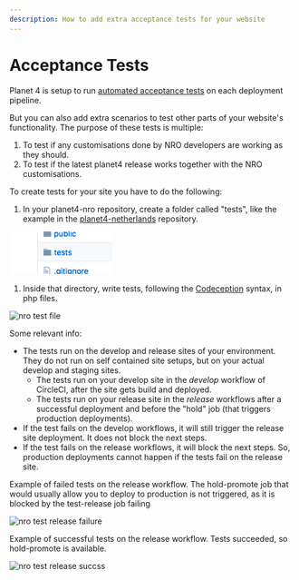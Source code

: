 ```yaml
---
description: How to add extra acceptance tests for your website
---
```


# Acceptance Tests

Planet 4 is setup to run [automated acceptance tests](https://github.com/greenpeace/planet4-docs/tree/5d137ed3b4b4c8c258bf31f96a9565eff0e86df9/docs/nro-customization/ci-cd/testing/acceptance-tests.md) on each deployment pipeline.

But you can also add extra scenarios to test other parts of your website's functionality. The purpose of these tests is multiple:

1. To test if any customisations done by NRO developers are working as they should.
2. To test if the latest planet4 release works together with the NRO customisations.

To create tests for your site you have to do the following:

1. In your planet4-nro repository, create a folder called "tests", like the example in the [planet4-netherlands](https://github.com/greenpeace/planet4-netherlands/tree/master/tests) repository.

![nro tests folder](../../.gitbook/assets/nro-tests-folder%20%281%29%20%281%29%20%281%29%20%283%29%20%283%29%20%283%29%20%283%29%20%283%29%20%283%29%20%283%29%20%283%29%20%283%29%20%283%29%20%281%29.png)

1. Inside that directory, write tests, following the [Codeception](https://codeception.com/) syntax, in php files.

![nro test file](../../.gitbook/assets/nro-tests-file%20%283%29%20%282%29%20%281%29%20%283%29.png)

Some relevant info:

* The tests run on the develop and release sites of your environment. They do not run on self contained site setups, but on your actual develop and staging sites.
  * The tests run on your develop site in the _develop_ workflow of CircleCI, after the site gets build and deployed.
  * The tests run on your release site in the _release_ workflows after a successful deployment and before the "hold" job \(that triggers production deployments\).
* If the test fails on the develop workflows, it will still trigger the release site deployment. It does not block the next steps.
* If the test fails on the release workflows, it will block the next steps. So, production deployments cannot happen if the tests fail on the release site.

Example of failed tests on the release workflow. The hold-promote job that would usually allow you to deploy to production is not triggered, as it is blocked by the test-release job failing

![nro test release failure](../../.gitbook/assets/nro-test-release-failure%20%281%29%20%281%29%20%283%29%20%283%29%20%281%29%20%283%29.png)

Example of successful tests on the release workflow. Tests succeeded, so hold-promote is available.

![nro test release succss](../../.gitbook/assets/nro-test-release-success%20%281%29%20%281%29%20%281%29%20%281%29.png)

